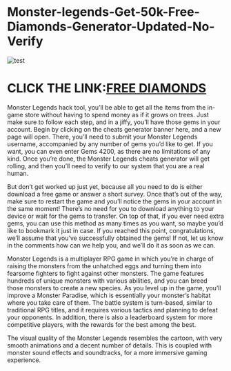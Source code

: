 # Monster-legends-Get-50k-Free-Diamonds-Generator-Updated-No-Verify

![test](https://encrypted-tbn0.gstatic.com/images?q=tbn:ANd9GcQncIT5Uqb62YTzUSa955sPenSUmCGdxFzJMw&usqp=CAU)

# CLICK THE LINK:[FREE DIAMONDS](https://fundgamer.com/monsterlegends/)

Monster Legends hack tool, you’ll be able to get all the items from the in-game store without having to spend money as if it grows on trees. Just make sure to follow each step, and in a jiffy, you’ll have those gems in your account. Begin by clicking on the cheats generator banner here, and a new page will open. There, you’ll need to submit your Monster Legends username, accompanied by any number of gems you’d like to get. If you want, you can even enter Gems 4200, as there are no limitations of any kind. Once you’re done, the Monster Legends cheats generator will get rolling, and then you’ll need to verify to our system that you are a real human.

But don’t get worked up just yet, because all you need to do is either download a free game or answer a short survey. Once that’s out of the way, make sure to restart the game and you’ll notice the gems in your account in the same moment! There’s no need for you to download anything to your device or wait for the gems to transfer. On top of that, if you ever need extra gems, you can use this method as many times as you want, so maybe you’d like to bookmark it just in case. If you reached this point, congratulations, we’ll assume that you’ve successfully obtained the gems! If not, let us know in the comments how can we help you, and we’ll do it as soon as we can.

Monster Legends is a multiplayer RPG game in which you’re in charge of raising the monsters from the unhatched eggs and turning them into fearsome fighters to fight against other monsters. The game features hundreds of unique monsters with various abilities, and you can breed those monsters to create a new species. As you level up in the game, you’ll improve a Monster Paradise, which is essentially your monster’s habitat where you take care of them. The battle system is turn-based, similar to traditional RPG titles, and it requires various tactics and planning to defeat your opponents. In addition, there is also a leaderboard system for more competitive players, with the rewards for the best among the best. 

The visual quality of the Monster Legends resembles the cartoon, with very smooth animations and a decent number of details. This is coupled with monster sound effects and soundtracks, for a more immersive gaming experience.

